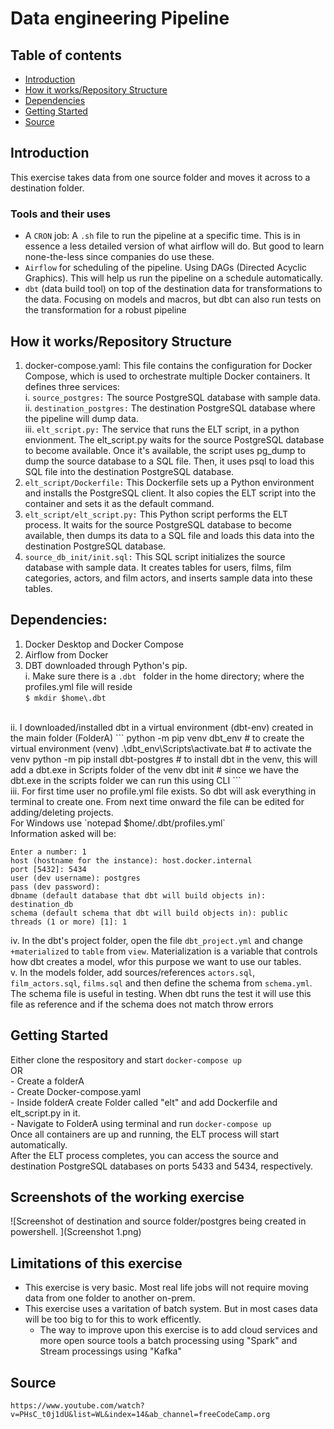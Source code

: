 # Data engineering Pipeline
## Table of contents
- [Introduction](#introduction)
- [How it works/Repository Structure](#how-it-worksrepository-structure)
- [Dependencies](#dependencies)
- [Getting Started](#getting-started)
- [Source](#source)

## Introduction
This exercise takes data from one source folder and moves it across to a destination folder. <br>

### Tools and their uses
- A `CRON` job: A `.sh` file to run the pipeline at a specific time. This is in essence a less detailed version of what airflow will do. But good to learn none-the-less since companies do use these.  <br>
- `Airflow` for scheduling of the pipeline. Using DAGs (Directed Acyclic Graphics). This will help us run the pipeline on a schedule automatically.  <br>
- `dbt` (data build tool) on top of the destination data for transformations to the data. Focusing on models and macros, but dbt can also run tests on the transformation for a robust pipeline <br> 

## How it works/Repository Structure
1. docker-compose.yaml: This file contains the configuration for Docker Compose, which is used to orchestrate multiple Docker containers. It defines three services: <br>
i. `source_postgres:` The source PostgreSQL database with sample data. <br>
ii. `destination_postgres:` The destination PostgreSQL database where the pipeline will dump data. <br>
iii. `elt_script.py:` The service that runs the ELT script, in a python envionment. The elt_script.py waits for the source PostgreSQL database to become available. Once it's available, the script uses pg_dump to dump the source database to a SQL file. Then, it uses psql to load this SQL file into the destination PostgreSQL database.<br>
2. `elt_script/Dockerfile:` This Dockerfile sets up a Python environment and installs the PostgreSQL client. It also copies the ELT script into the container and sets it as the default command. <br>
3. `elt_script/elt_script.py:` This Python script performs the ELT process. It waits for the source PostgreSQL database to become available, then dumps its data to a SQL file and loads this data into the destination PostgreSQL database. <br>
4. `source_db_init/init.sql:` This SQL script initializes the source database with sample data. It creates tables for users, films, film categories, actors, and film actors, and inserts sample data into these tables. <br>

## Dependencies:
1. Docker Desktop and Docker Compose <br>
2. Airflow from Docker <br>
3. DBT downloaded through Python's pip. <br> 
i. Make sure there is a `.dbt ` folder in the home directory; where the profiles.yml file will reside <br>
```$ mkdir $home\.dbt```
<br>
ii. I downloaded/installed dbt in a virtual environment (dbt-env) created in the main folder (FolderA)
```
python -m pip venv dbt_env            # to create the virtual environment (venv)
.\dbt_env\Scripts\activate.bat        # to activate the venv
python -m pip install dbt-postgres    # to install dbt in the venv, this will add a dbt.exe in Scripts folder of the venv
dbt init                              # since we have the dbt.exe in the scripts folder we can run this using CLI
```
<br>
iii. For first time user no profile.yml file exists. So dbt will ask everything in terminal to create one. From next time onward the file can be edited for adding/deleting projects. <br>
For Windows use
`notepad $home/.dbt/profiles.yml` <br>
Information asked will be: <br>

```
Enter a number: 1
host (hostname for the instance): host.docker.internal
port [5432]: 5434
user (dev username): postgres
pass (dev password):
dbname (default database that dbt will build objects in): destination_db
schema (default schema that dbt will build objects in): public
threads (1 or more) [1]: 1
``` 
iv. In the dbt's project folder, open the file `dbt_project.yml` and change `+materialized` to `table` from `view`. Materialization is a variable that controls how dbt creates a model, wfor this purpose we want to use our tables. <br>
v. In the models folder, add sources/references `actors.sql`, `film_actors.sql`, `films.sql` and then define the schema from `schema.yml`. The schema file is useful in testing. When dbt runs the test it will use this file as reference and if the schema does not match throw errors

## Getting Started
Either clone the respository and start `docker-compose up` <br>
OR <br>
    - Create a folderA <br>
    - Create Docker-compose.yaml <br>
    - Inside folderA create Folder called "elt" and add Dockerfile and elt_script.py in it. <br>
    - Navigate to FolderA using terminal and run  `docker-compose up`
<br>
Once all containers are up and running, the ELT process will start automatically. <br>
After the ELT process completes, you can access the source and destination PostgreSQL databases on ports 5433 and 5434, respectively. <br>


## Screenshots of the working exercise
![Screenshot of destination and source folder/postgres being created in powershell. ](Screenshot 1.png)

## Limitations of this exercise
- This exercise is very basic. Most real life jobs will not require moving data from one folder to another on-prem.
- This exercise uses a varitation of batch system. But in most cases data will be too big to for this to work efficently.
    - The way to improve upon this exercise is to add cloud services and more open source tools a batch processing using "Spark" and Stream processings using "Kafka"

## Source
    https://www.youtube.com/watch?v=PHsC_t0j1dU&list=WL&index=14&ab_channel=freeCodeCamp.org
